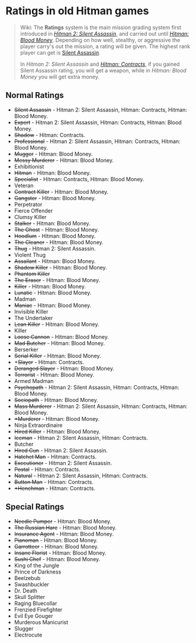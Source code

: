 # Ratings in old Hitman games

> Wiki: The **Ratings** system is the main mission grading system first introduced in *[Hitman 2: Silent Assassin](https://hitman.fandom.com/wiki/Hitman_2:_Silent_Assassin)*, and carried out until *[Hitman: Blood Money](https://hitman.fandom.com/wiki/Hitman:_Blood_Money)*. Depending on how well, stealthy, or aggressive the player carry's out the mission, a rating will be given. The highest rank player can get is [Silent Assassin](https://hitman.fandom.com/wiki/Silent_Assassin).
>
> In *Hitman 2: Silent Assassin* and *[Hitman: Contracts](https://hitman.fandom.com/wiki/Hitman:_Contracts)*, if you gained Silent Assassin rating, you will get a weapon, while in *Hitman: Blood Money* you will get extra money.

## Normal Ratings

- ~~Silent Assassin~~ - Hitman 2: Silent Assassin, Hitman: Contracts, Hitman: Blood Money.
- ~~Expert~~ - Hitman 2: Silent Assassin, Hitman: Contracts, Hitman: Blood Money.
- ~~Shadow~~  - Hitman: Contracts.
- ~~Professional~~  - Hitman 2: Silent Assassin, Hitman: Contracts, Hitman: Blood Money.
- ~~Mugger~~ - Hitman: Blood Money.
- ~~Messy Murderer~~ - Hitman: Blood Money.
- Exhibitionist
- ~~Hitman~~ - Hitman: Blood Money.
- ~~Specialist~~ - Hitman: Contracts, Hitman: Blood Money.
- Veteran
- ~~Contract Killer~~ - Hitman: Blood Money.
- ~~Gangster~~ - Hitman: Blood Money.
- Perpetrator
- Fierce Offender
- Clumsy Killer
- ~~Stalker~~ - Hitman: Blood Money.
- ~~The Ghost~~ - Hitman: Blood Money.
- ~~Hoodlum~~ - Hitman: Blood Money.
- ~~The Cleaner~~ - Hitman: Blood Money.
- ~~Thug~~ - Hitman 2: Silent Assassin.
- Violent Thug
- ~~Assailant~~ - Hitman: Blood Money.
- ~~Shadow Killer~~ - Hitman: Blood Money.
- ~~Phantom Killer~~
- ~~The Eraser~~ - Hitman: Blood Money.
- ~~Killer~~ - Hitman: Blood Money.
- ~~Lunatic~~ - Hitman: Blood Money.
- Madman
- ~~Maniac~~ - Hitman: Blood Money.
- Invisible Killer
- The Undertaker
- ~~Lean Killer~~ - Hitman: Blood Money.
- Killer
- ~~Loose Cannon~~ - Hitman: Blood Money.
- ~~Mad Butcher~~ - Hitman: Blood Money.
- Berserker
- ~~Serial Killer~~ - Hitman: Blood Money.
- +~~Slayer~~ - Hitman: Contracts.
- ~~Deranged Slayer~~ - Hitman: Blood Money.
- ~~Terrorist~~ - Hitman: Blood Money.
- Armed Madman
- ~~Psychopath~~ - Hitman 2: Silent Assassin, Hitman: Contracts, Hitman: Blood Money.
- ~~Sociopath~~ - Hitman: Blood Money.
- ~~Mass Murderer~~ - Hitman 2: Silent Assassin, Hitman: Contracts, Hitman: Blood Money.
- ~~+Murderer~~ - Hitman: Blood Money.
- Ninja Extraordinaire
- ~~Hired Killer~~ - Hitman: Blood Money.
- ~~Iceman~~ - Hitman 2: Silent Assassin, Hitman: Contracts.
- Butcher
- ~~Hired Gun~~ - Hitman 2: Silent Assassin.
- ~~Hatchet Man~~ - Hitman: Contracts.
- ~~Executioner~~ - Hitman 2: Silent Assassin.
- ~~Postal~~  - Hitman: Contracts.
- ~~Natural~~  - Hitman 2: Silent Assassin, Hitman: Contracts.
- ~~Button Man~~ - Hitman: Contracts.
- ~~+Henchman~~ - Hitman: Contracts.

## Special Ratings

- ~~Needle Pumper~~ - Hitman: Blood Money.
- ~~The Russian Hare~~ - Hitman: Blood Money.
- ~~Insurance Agent~~ - Hitman: Blood Money.
- ~~Pianoman~~ - Hitman: Blood Money.
- ~~Garrotteer~~ - Hitman: Blood Money.
- ~~Insane Florist~~ - Hitman: Blood Money.
- ~~Sushi Chef~~ - Hitman: Blood Money.
- King of the Jungle
- Prince of Darkness
- Beelzebub
- Swashbuckler
- Dr. Death
- Skull Splitter
- Raging Bluecollar
- Frenzied Firefighter
- Evil Eye Gouger
- Murderous Manicurist
- Slugger
- Electrocute

﻿
